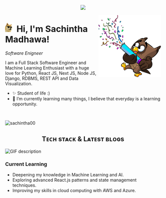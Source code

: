 <p align='center'>
    <img src="https://capsule-render.vercel.app/api?type=waving&color=gradient&height=300&section=header&text=Sachintha%20Madhawa&fontSize=50&animation=fadeIn&fontAlignY=38&desc=convert%20your%20dream%20into%20codes!&descAlignY=51&descAlign=62"/>
</p>

<!--Night Owl image-->
<div>
  <img align="right" width="40%" src="./Popper.psd.full.png">
</div>

<!--Header Name-->
# <img src="./cool-doge.gif" width="30"/> Hi, I'm Sachintha Madhawa! 
*Software Enigneer*
<br /> 

<!--Start Intro-->               
<p align="left">I am a Full Stack Software Engineer and Machine Learning Enthusiast with a huge love for Python, React JS, Next JS, Node JS, Django, RDBMS, REST API and Data Visualization. </p>

- ✨ Student of life :)
- 🌱 I’m currently learning many things, I believe that everyday is a learning opportunity.

<br /> 
<!--Profile Count Badge-->
<p align="left">
  <img src="https://komarev.com/ghpvc/?username=sachintha00&label=Profile%20views&color=0372EB&style=for-the-badge&logo=star" alt="sachintha00" style="padding-right:20px;" />
</p>
<!--End Intro-->



<!--Languages and Tools Section-->       
<h2 align="center">Tᴇᴄʜ sᴛᴀᴄᴋ & Lᴀᴛᴇsᴛ ʙʟᴏɢs</h2> 
<picture>
  <source media="(prefers-color-scheme: dark)" srcset="./Skills_Animation_Dark.gif">
  <source media="(prefers-color-scheme: light)" srcset="./Skills_Animation_White.gif">
  <img align="left" alt="GIF description" src="./Skills_Animation_White.gif">
</picture>
<br />


<h3 align="left">Current Learning</h3>
<ul align="left">
  <li>Deepening my knowledge in Machine Learning and AI.</li>
  <li>Exploring advanced React.js patterns and state management techniques.</li>
  <li>Improving my skills in cloud computing with AWS and Azure.</li>
</ul>


<!--Footer-->  
<!-- color=gradient / color=auto -->
<!-- <p align="center">
  <img src="https://capsule-render.vercel.app/api?type=waving&color=auto&height=65&section=footer"/>
</p> -->
